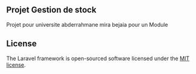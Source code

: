 ## Projet Gestion de stock

Projet pour universite abderrahmane mira bejaia pour un Module

## License

The Laravel framework is open-sourced software licensed under the [MIT license](https://opensource.org/licenses/MIT).
